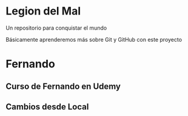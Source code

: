 # Legion del Mal
Un repositorio para conquistar el mundo

Básicamente aprenderemos más sobre Git y GitHub con este proyecto


# Fernando


## Curso de Fernando en Udemy

## Cambios desde Local